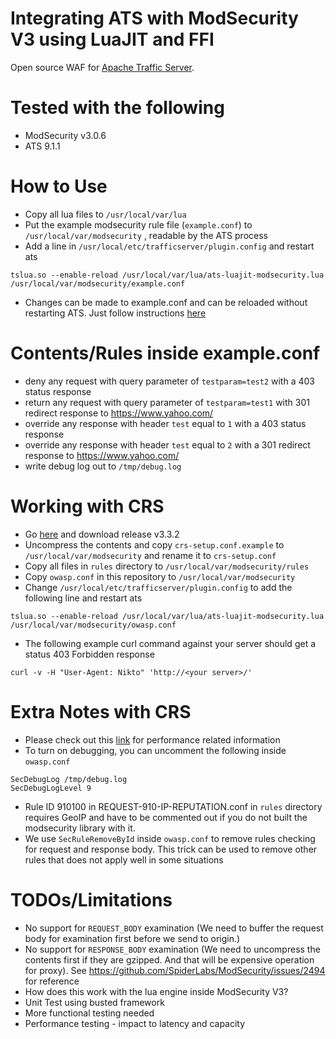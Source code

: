 Integrating ATS with ModSecurity V3 using LuaJIT and FFI
====

Open source WAF for [Apache Traffic Server](http://trafficserver.apache.org/).

Tested with the following
====
 - ModSecurity v3.0.6
 - ATS 9.1.1

How to Use
====
 - Copy all lua files to `/usr/local/var/lua`
 - Put the example modsecurity rule file (`example.conf`) to `/usr/local/var/modsecurity` , readable by the ATS process
 - Add a line in `/usr/local/etc/trafficserver/plugin.config` and restart ats

```
tslua.so --enable-reload /usr/local/var/lua/ats-luajit-modsecurity.lua /usr/local/var/modsecurity/example.conf
```

 - Changes can be made to example.conf and can be reloaded without restarting ATS. Just follow instructions [here](https://docs.trafficserver.apache.org/en/latest/appendices/command-line/traffic_ctl.en.html#cmdoption-traffic-ctl-config-arg-reload)

Contents/Rules inside example.conf
====
 - deny any request with query parameter of `testparam=test2` with a 403 status response
 - return any request with query parameter of `testparam=test1` with 301 redirect response to https://www.yahoo.com/
 - override any response with header `test` equal to `1` with a 403 status response
 - override any response with header `test` equal to `2` with a 301 redirect response to https://www.yahoo.com/
 - write debug log out to `/tmp/debug.log`

Working with CRS
====
 - Go [here](https://github.com/coreruleset/coreruleset) and download release v3.3.2
 - Uncompress the contents and copy `crs-setup.conf.example` to `/usr/local/var/modsecurity` and rename it to `crs-setup.conf`
 - Copy all files in `rules` directory to `/usr/local/var/modsecurity/rules`
 - Copy `owasp.conf` in this repository to `/usr/local/var/modsecurity`
 - Change `/usr/local/etc/trafficserver/plugin.config` to add the following line and restart ats

```
tslua.so --enable-reload /usr/local/var/lua/ats-luajit-modsecurity.lua /usr/local/var/modsecurity/owasp.conf
```

 - The following example curl command against your server should get a status 403 Forbidden response

```
curl -v -H "User-Agent: Nikto" 'http://<your server>/'
```

Extra Notes with CRS
====
 - Please check out this [link](https://github.com/SpiderLabs/ModSecurity/issues/1734) for performance related information
 - To turn on debugging, you can uncomment the following inside `owasp.conf`

```
SecDebugLog /tmp/debug.log
SecDebugLogLevel 9
```

- Rule ID 910100 in REQUEST-910-IP-REPUTATION.conf in `rules` directory requires GeoIP and have to be commented out if you do not built the modsecurity library with it.
- We use `SecRuleRemoveById` inside `owasp.conf` to remove rules checking for request and response body. This trick can be used to remove other rules that does not apply well in some situations


TODOs/Limitations
====
 - No support for `REQUEST_BODY` examination (We need to buffer the request body for examination first before we send to origin.)
 - No support for `RESPONSE_BODY` examination (We need to uncompress the contents first if they are gzipped. And that will be expensive operation for proxy). See https://github.com/SpiderLabs/ModSecurity/issues/2494 for reference
 - How does this work with the lua engine inside ModSecurity V3?
 - Unit Test using busted framework
 - More functional testing needed
 - Performance testing - impact to latency and capacity
